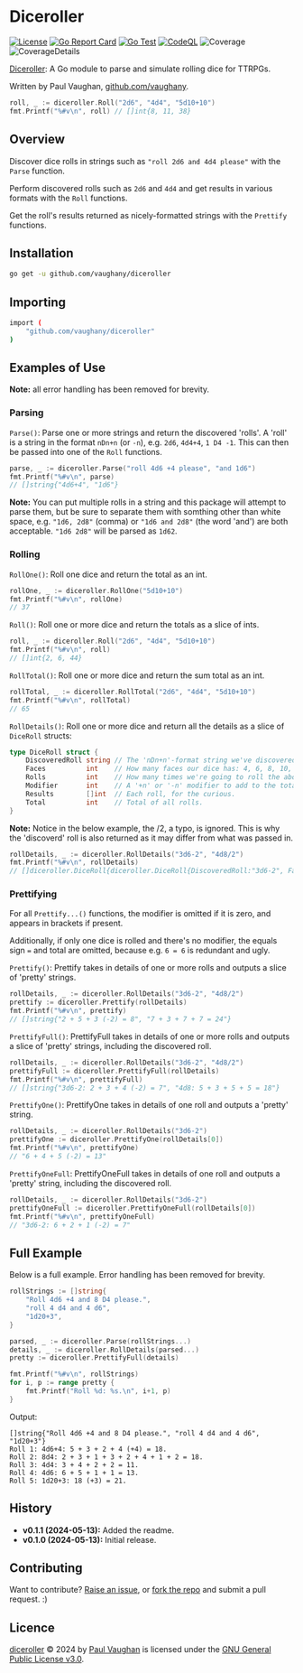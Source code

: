# Diceroller

[![License](https://img.shields.io/badge/Licence-GNU%20GPL%20v3-blue)](COPYING)
[![Go Report Card](https://goreportcard.com/badge/github.com/vaughany/diceroller)](https://goreportcard.com/report/github.com/vaughany/diceroller)
[![Go Test](https://github.com/likexian/whois/actions/workflows/gotest.yaml/badge.svg)](https://github.com/likexian/whois/actions/workflows/gotest.yaml)
[![CodeQL](https://github.com/vaughany/diceroller/actions/workflows/codeql.yml/badge.svg)](https://github.com/vaughany/diceroller/actions/workflows/codeql.yml)
![Coverage](https://img.shields.io/endpoint?url=https%3A%2F%2Fgist.githubusercontent.com%2Fvaughany%2Fcc4ca9197c72abf20858c15ea662adf6%2Fraw%2F4ea9baaa384e73fa83b2e2ffa46f8cd68c135eb3%2Fdiceroller-go-coverage.json)
![CoverageDetails](https://img.shields.io/endpoint?url=https%3A%2F%2Fgist.githubusercontent.com%2Fvaughany%2Fcc4ca9197c72abf20858c15ea662adf6%2Fraw%2F4ea9baaa384e73fa83b2e2ffa46f8cd68c135eb3%2Fdiceroller-go-tests.json)

[Diceroller](https://github.com/vaughany/diceroller): A Go module to parse and simulate rolling dice for TTRPGs.

Written by Paul Vaughan, [github.com/vaughany](https://github.com/vaughany).

```go
roll, _ := diceroller.Roll("2d6", "4d4", "5d10+10")
fmt.Printf("%#v\n", roll) // []int{8, 11, 38}
```


## Overview

Discover dice rolls in strings such as `"roll 2d6 and 4d4 please"` with the `Parse` function.

Perform discovered rolls such as `2d6` and `4d4` and get results in various formats with the `Roll` functions.

Get the roll's results returned as nicely-formatted strings with the `Prettify` functions.


## Installation

```bash
go get -u github.com/vaughany/diceroller
```


## Importing

```bash
import (
    "github.com/vaughany/diceroller"
)
```


## Examples of Use

**Note:** all error handling has been removed for brevity.


### Parsing

`Parse()`: Parse one or more strings and return the discovered 'rolls'. A 'roll' is a string in the format `nDn+n` (or `-n`), e.g. `2d6`, `4d4+4`, `1 D4 -1`.  This can then be passed into one of the `Roll` functions.

```go
parse, _ := diceroller.Parse("roll 4d6 +4 please", "and 1d6")
fmt.Printf("%#v\n", parse)
// []string{"4d6+4", "1d6"}
```

**Note:** You can put multiple rolls in a string and this package will attempt to parse them, but be sure to separate them with somthing other than white space, e.g. `"1d6, 2d8"` (comma) or `"1d6 and 2d8"` (the word 'and') are both acceptable. `"1d6 2d8"` will be parsed as `1d62`.


### Rolling 

`RollOne()`: Roll one dice and return the total as an int.

```go
rollOne, _ := diceroller.RollOne("5d10+10")
fmt.Printf("%#v\n", rollOne)
// 37
```


`Roll()`: Roll one or more dice and return the totals as a slice of ints.

```go
roll, _ := diceroller.Roll("2d6", "4d4", "5d10+10")
fmt.Printf("%#v\n", roll)
// []int{2, 6, 44}
```


`RollTotal()`: Roll one or more dice and return the sum total as an int.

```go
rollTotal, _ := diceroller.RollTotal("2d6", "4d4", "5d10+10")
fmt.Printf("%#v\n", rollTotal)
// 65
```


`RollDetails()`: Roll one or more dice and return all the details as a slice of `DiceRoll` structs:

```go
type DiceRoll struct {
	DiscoveredRoll string // The 'nDn+n'-format string we've discovered and are processing.
	Faces          int    // How many faces our dice has: 4, 6, 8, 10, 12 and 20 are common, but we can handle up to 99,999.
	Rolls          int    // How many times we're going to roll the above dice.
	Modifier       int    // A '+n' or '-n' modifier to add to the total, or 0.
	Results        []int  // Each roll, for the curious.
	Total          int    // Total of all rolls.
}
```

**Note:** Notice in the below example, the /2, a typo, is ignored. This is why the 'discoverd' roll is also returned as it may differ from what was passed in.

```go
rollDetails, _ := diceroller.RollDetails("3d6-2", "4d8/2")
fmt.Printf("%#v\n", rollDetails)
// []diceroller.DiceRoll{diceroller.DiceRoll{DiscoveredRoll:"3d6-2", Faces:6, Rolls:3, Modifier:-2, Results:[]int{2, 2, 1}, Total:3}, diceroller.DiceRoll{DiscoveredRoll:"4d8", Faces:8, Rolls:4, Modifier:0, Results:[]int{2, 3, 3, 7}, Total:15}}
```


### Prettifying

For all `Prettify...()` functions, the modifier is omitted if it is zero, and appears in brackets if present.

Additionally, if only one dice is rolled and there's no modifier, the equals sign `=` and total are omitted, because e.g. `6 = 6` is redundant and ugly.

`Prettify()`: Prettify takes in details of one or more rolls and outputs a slice of 'pretty' strings.

```go
rollDetails, _ := diceroller.RollDetails("3d6-2", "4d8/2")
prettify := diceroller.Prettify(rollDetails)
fmt.Printf("%#v\n", prettify)
// []string{"2 + 5 + 3 (-2) = 8", "7 + 3 + 7 + 7 = 24"}
```


`PrettifyFull()`: PrettifyFull takes in details of one or more rolls and outputs a slice of 'pretty' strings, including the discovered roll.

```go
rollDetails, _ := diceroller.RollDetails("3d6-2", "4d8/2")
prettifyFull := diceroller.PrettifyFull(rollDetails)
fmt.Printf("%#v\n", prettifyFull)
// []string{"3d6-2: 2 + 3 + 4 (-2) = 7", "4d8: 5 + 3 + 5 + 5 = 18"}
```


`PrettifyOne()`: PrettifyOne takes in details of one roll and outputs a 'pretty' string.

```go
rollDetails, _ := diceroller.RollDetails("3d6-2")
prettifyOne := diceroller.PrettifyOne(rollDetails[0])
fmt.Printf("%#v\n", prettifyOne)
// "6 + 4 + 5 (-2) = 13"
```


`PrettifyOneFull`: PrettifyOneFull takes in details of one roll and outputs a 'pretty' string, including the discovered roll.

```go
rollDetails, _ := diceroller.RollDetails("3d6-2")
prettifyOneFull := diceroller.PrettifyOneFull(rollDetails[0])
fmt.Printf("%#v\n", prettifyOneFull)
// "3d6-2: 6 + 2 + 1 (-2) = 7"
```

## Full Example

Below is a full example. Error handling has been removed for brevity.

```go
rollStrings := []string{
    "Roll 4d6 +4 and 8 D4 please.",
    "roll 4 d4 and 4 d6",
    "1d20+3",
}

parsed, _ := diceroller.Parse(rollStrings...)
details, _ := diceroller.RollDetails(parsed...)
pretty := diceroller.PrettifyFull(details)

fmt.Printf("%#v\n", rollStrings)
for i, p := range pretty {
    fmt.Printf("Roll %d: %s.\n", i+1, p)
}
```

Output:

```
[]string{"Roll 4d6 +4 and 8 D4 please.", "roll 4 d4 and 4 d6", "1d20+3"}
Roll 1: 4d6+4: 5 + 3 + 2 + 4 (+4) = 18.
Roll 2: 8d4: 2 + 3 + 1 + 3 + 2 + 4 + 1 + 2 = 18.
Roll 3: 4d4: 3 + 4 + 2 + 2 = 11.
Roll 4: 4d6: 6 + 5 + 1 + 1 = 13.
Roll 5: 1d20+3: 18 (+3) = 21.
```


## History

* **v0.1.1 (2024-05-13):** Added the readme.
* **v0.1.0 (2024-05-13):** Initial release.


## Contributing

Want to contribute?  [Raise an issue](https://github.com/vaughany/diceroller/issues/new), or [fork the repo](https://github.com/vaughany/diceroller/fork) and submit a pull request. :)


## Licence

[diceroller](https://github.com/vaughany/diceroller) © 2024 by [Paul Vaughan](https://github.com/vaughany) is licensed under the [GNU General Public License v3.0](https://choosealicense.com/licenses/gpl-3.0/).
